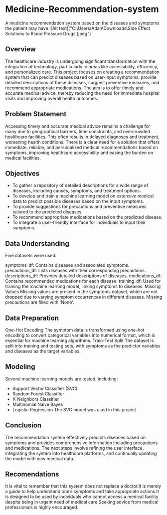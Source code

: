 # Medicine-Recommendation-system
A medicine recommendation system based on the diseases and symptoms the patient may have
![Alt text]("C:\Users\Adan\Downloads\Side Effect Solutions to Blood Pressure Drugs.)jpeg")

## Overview
The healthcare industry is undergoing significant transformation with the integration of technology, particularly in areas like accessibility, efficiency, and personalized care. This project focuses on creating a recommendation system that can predict diseases based on user-input symptoms, provide detailed descriptions of these diseases, suggest preventive measures, and recommend appropriate medications. The aim is to offer timely and accurate medical advice, thereby reducing the need for immediate hospital visits and improving overall health outcomes.

## Problem Statement
Accessing timely and accurate medical advice remains a challenge for many due to geographical barriers, time constraints, and overcrowded healthcare facilities. This often results in delayed diagnoses and treatment, worsening health conditions. There is a clear need for a solution that offers immediate, reliable, and personalized medical recommendations based on symptoms, improving healthcare accessibility and easing the burden on medical facilities.

## Objectives
* To gather a repository of detailed descriptions for a wide range of diseases, including causes, symptoms, and treatment options.
* To develop and train a machine learning model on extensive medical data to predict possible diseases based on the input symptoms.
* To provide suggestions for precautions and preventive measures tailored to the predicted diseases.
* To recommend appropriate medications based on the predicted disease.
* To integrate a user-friendly interface for individuals to input their symptoms.

## Data Understanding 
Five datasets were used:

symptoms_df: Contains diseases and associated symptoms.
precautions_df: Lists diseases with their corresponding precautions.
descriptions_df: Provides detailed descriptions of diseases.
medications_df: Contains recommended medications for each disease.
training_df: Used for training the machine learning model, linking symptoms to diseases.
Missing Values
Missing values are present in the symptoms dataset, which are not dropped due to varying symptom occurrences in different diseases. Missing precautions are filled with 'None'.

## Data Preparation
One-Hot Encoding
The symptom data is transformed using one-hot encoding to convert categorical variables into numerical format, which is essential for machine learning algorithms.
Train-Test Split
The dataset is split into training and testing sets, with symptoms as the predictor variables and diseases as the target variables.

## Modeling 
Several machine learning models are tested, including:

* Support Vector Classifier (SVC)
* Random Forest Classifier
* K-Neighbors Classifier
* Multinomial Naive Bayes
* Logistic Regression
The SVC model was used in this project

## Conclusion
The recommendation system effectively predicts diseases based on symptoms and provides comprehensive information including precautions and medications. The next steps involve refining the user interface, integrating the system into healthcare platforms, and continually updating the model with new medical data.

## Recomendations
It is vital to remember that this system does not replace a doctor.It is merely a guide to help understand one’s symptoms and take appropriate actions.It is designed to be used by individuals who cannot access a medical facility despite being in urgent need of medical care.Seeking advice from medical professionals is highly encouraged.

